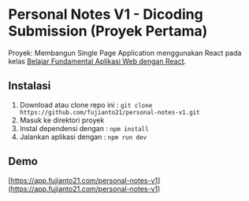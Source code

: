 # Personal Notes V1 - Dicoding Submission (Proyek Pertama)

Proyek: Membangun Single Page Application menggunakan React pada kelas [Belajar Fundamental Aplikasi Web dengan React](https://www.dicoding.com/academies/413).

## Instalasi
1. Download atau clone repo ini : `git clone https://github.com/fujianto21/personal-notes-v1.git`
2. Masuk ke direktori proyek
3. Instal dependensi dengan : `npm install`
4. Jalankan aplikasi dengan : `npm run dev`

## Demo
[https://app.fujianto21.com/personal-notes-v1](https://app.fujianto21.com/personal-notes-v1)
